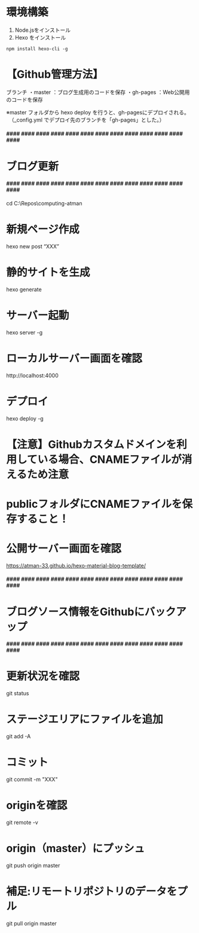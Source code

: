# 環境構築

1. Node.jsをインストール  
2. Hexo をインストール  
```
npm install hexo-cli -g
```

# 【Github管理方法】
ブランチ
・master     ：ブログ生成用のコードを保存
・gh-pages   ：Web公開用のコードを保存

※master フォルダから hexo deploy を行うと、gh-pagesにデプロイされる。
　（_config.yml でデプロイ先のブランチを「gh-pages」とした。）

#### #### #### #### #### #### #### #### #### #### #### #### #### #### ####
# ブログ更新
#### #### #### #### #### #### #### #### #### #### #### #### #### #### ####

cd C:\Repos\computing-atman

# 新規ページ作成
hexo new post “XXX”

# 静的サイトを生成
hexo generate

# サーバー起動
hexo server -g

# ローカルサーバー画面を確認
http://localhost:4000

# デプロイ
hexo deploy -g

# 【注意】Githubカスタムドメインを利用している場合、CNAMEファイルが消えるため注意
# publicフォルダにCNAMEファイルを保存すること！

# 公開サーバー画面を確認
https://atman-33.github.io/hexo-material-blog-template/


#### #### #### #### #### #### #### #### #### #### #### #### #### #### ####
# ブログソース情報をGithubにバックアップ
#### #### #### #### #### #### #### #### #### #### #### #### #### #### ####

# 更新状況を確認
git status

# ステージエリアにファイルを追加
git add -A

# コミット
git commit -m "XXX"

# originを確認
git remote -v

# origin（master）にプッシュ
git push origin master

# 補足:リモートリポジトリのデータをプル
git pull origin master
